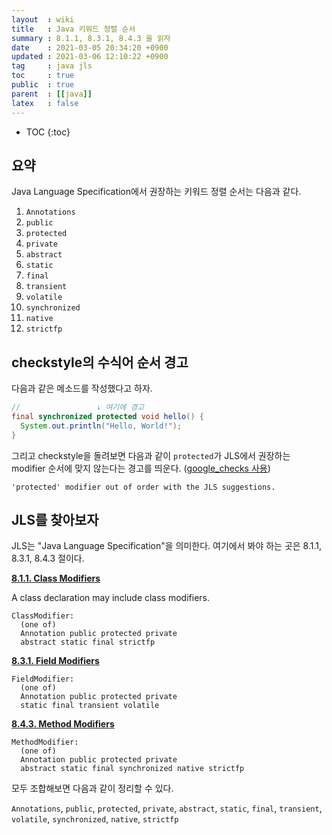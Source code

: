 ```yaml
---
layout  : wiki
title   : Java 키워드 정렬 순서
summary : 8.1.1, 8.3.1, 8.4.3 을 읽자
date    : 2021-03-05 20:34:20 +0900
updated : 2021-03-06 12:10:22 +0900
tag     : java jls
toc     : true
public  : true
parent  : [[java]]
latex   : false
---
```

* TOC
{:toc}

## 요약

Java Language Specification에서 권장하는 키워드 정렬 순서는 다음과 같다.

1. `Annotations`
1. `public`
1. `protected`
1. `private`
1. `abstract`
1. `static`
1. `final`
1. `transient`
1. `volatile`
1. `synchronized`
1. `native`
1. `strictfp`

## checkstyle의 수식어 순서 경고

다음과 같은 메소드를 작성했다고 하자.

```java
//                 ↓ 여기에 경고
final synchronized protected void hello() {
  System.out.println("Hello, World!");
}
```

그리고 checkstyle을 돌려보면 다음과 같이 `protected`가 JLS에서 권장하는 modifier 순서에 맞지 않는다는 경고를 띄운다. ([google_checks 사용][google-checks-xml])

```
'protected' modifier out of order with the JLS suggestions.
```

## JLS를 찾아보자

JLS는 "Java Language Specification"을 의미한다. 여기에서 봐야 하는 곳은 8.1.1, 8.3.1, 8.4.3 절이다.

>
[**8.1.1. Class Modifiers**][jls-8-1-1]
>
A class declaration may include class modifiers.
>
```
ClassModifier:
  (one of)
  Annotation public protected private
  abstract static final strictfp
```

>
[**8.3.1. Field Modifiers**][jls-8-3-1]
>
```
FieldModifier:
  (one of)
  Annotation public protected private
  static final transient volatile
```

>
[**8.4.3. Method Modifiers**][jls-8-4-3]
>
```
MethodModifier:
  (one of)
  Annotation public protected private
  abstract static final synchronized native strictfp
```

모두 조합해보면 다음과 같이 정리할 수 있다.

`Annotations`, `public`, `protected`, `private`, `abstract`, `static`, `final`, `transient`, `volatile`, `synchronized`, `native`, `strictfp`

[google-checks-xml]: https://github.com/checkstyle/checkstyle/blob/master/src/main/resources/google_checks.xml
[jls-8-1-1]: https://docs.oracle.com/javase/specs/jls/se8/html/jls-8.html#jls-8.1.1
[jls-8-3-1]: https://docs.oracle.com/javase/specs/jls/se8/html/jls-8.html#jls-8.3.1
[jls-8-4-3]: https://docs.oracle.com/javase/specs/jls/se8/html/jls-8.html#jls-8.4.3

